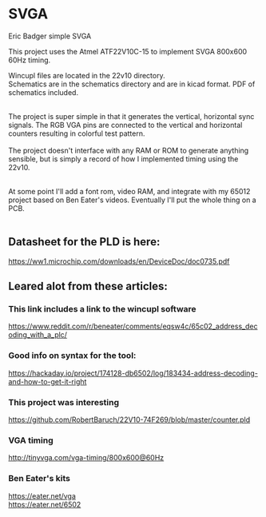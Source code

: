 # SVGA
Eric Badger simple SVGA

This project uses the Atmel ATF22V10C-15 to implement SVGA 800x600 60Hz timing.

Wincupl files are located in the 22v10 directory.<br>
Schematics are in the schematics directory and are in kicad format.  PDF of schematics included.<br><br>

The project is super simple in that it generates the vertical, horizontal sync signals.  The RGB VGA pins are connected to the vertical and horizontal counters resulting in colorful test pattern.
<br><br>
The project doesn't interface with any RAM or ROM to generate anything sensible, but is simply a record of how I implemented timing using the 22v10.
<br><br>

At some point I'll add a font rom, video RAM, and integrate with my 65012 project based on Ben Eater's videos. Eventually I'll put the whole thing on a PCB.
<br><br>


## Datasheet for the PLD is here: <br>
https://ww1.microchip.com/downloads/en/DeviceDoc/doc0735.pdf

## Leared alot from these articles:

### This link includes a link to the wincupl software<br>
https://www.reddit.com/r/beneater/comments/eqsw4c/65c02_address_decoding_with_a_plc/

### Good info on syntax for the tool:<br>
https://hackaday.io/project/174128-db6502/log/183434-address-decoding-and-how-to-get-it-right

### This project was interesting<br>
https://github.com/RobertBaruch/22V10-74F269/blob/master/counter.pld

### VGA timing<br>
http://tinyvga.com/vga-timing/800x600@60Hz

### Ben Eater's kits<br>
https://eater.net/vga<br>
https://eater.net/6502


